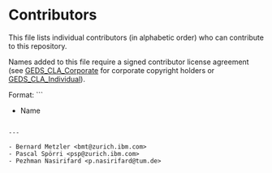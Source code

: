 # Contributors

This file lists individual contributors (in alphabetic order) who can contribute to this repository.

Names added to this file require a signed contributor license agreement (see [GEDS_CLA_Corporate](GEDS_CLA_Corporate.doc) for corporate copyright holders or [GEDS_CLA_Individual](GEDS_CLA_Individual.doc)).

Format: ```
- Name <email address>
```

---

- Bernard Metzler <bmt@zurich.ibm.com>
- Pascal Spörri <psp@zurich.ibm.com>
- Pezhman Nasirifard <p.nasirifard@tum.de>
